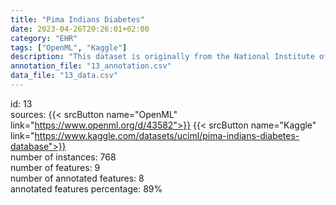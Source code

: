```yaml
---
title: "Pima Indians Diabetes"
date: 2023-04-26T20:26:01+02:00
category: "EHR"
tags: ["OpenML", "Kaggle"]
description: "This dataset is originally from the National Institute of Diabetes and Digestive and Kidney Diseases. The objective of the dataset is to diagnostically predict whether or not a patient has diabetes, based on certain diagnostic measurements included in the dataset."
annotation_file: "13_annotation.csv"
data_file: "13_data.csv"
---
```

id: 13 \
sources: {{< srcButton name="OpenML" link="https://www.openml.org/d/43582">}} {{< srcButton name="Kaggle" link="https://www.kaggle.com/datasets/uciml/pima-indians-diabetes-database">}}  \
number of instances: 768 \
number of features: 9 \
number of annotated features: 8 \
annotated features percentage: 89% 
